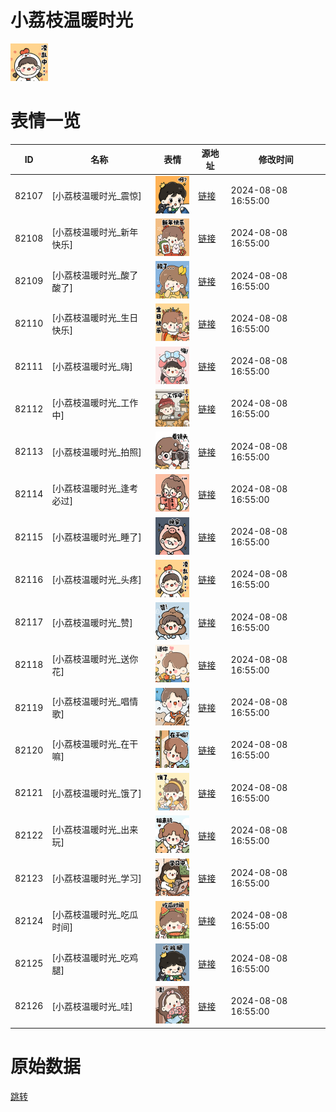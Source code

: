 # 小荔枝温暖时光

<img src="./cover.png" height="60" alt="cover" />

# 表情一览

|ID|名称|表情|源地址|修改时间|
|----|----|----|----|----|
|82107|[小荔枝温暖时光_震惊]|<img src="./pic/082107_%5B小荔枝温暖时光_震惊%5D.png" height="60" alt="震惊"/>|[链接](https://i0.hdslb.com/bfs/garb/5566b66dfb500be7392cf8740995e3d9cb2d563a.png)|2024-08-08 16:55:00|
|82108|[小荔枝温暖时光_新年快乐]|<img src="./pic/082108_%5B小荔枝温暖时光_新年快乐%5D.png" height="60" alt="新年快乐"/>|[链接](https://i0.hdslb.com/bfs/garb/ea5f81a696b603d0212de1454b3a6462b0d568c5.png)|2024-08-08 16:55:00|
|82109|[小荔枝温暖时光_酸了酸了]|<img src="./pic/082109_%5B小荔枝温暖时光_酸了酸了%5D.png" height="60" alt="酸了酸了"/>|[链接](https://i0.hdslb.com/bfs/garb/302979b7f35e6c902ac9ce32fb65f0228c78b938.png)|2024-08-08 16:55:00|
|82110|[小荔枝温暖时光_生日快乐]|<img src="./pic/082110_%5B小荔枝温暖时光_生日快乐%5D.png" height="60" alt="生日快乐"/>|[链接](https://i0.hdslb.com/bfs/garb/2982003995a9c906efc5dce89c0648a6023b567d.png)|2024-08-08 16:55:00|
|82111|[小荔枝温暖时光_嗨]|<img src="./pic/082111_%5B小荔枝温暖时光_嗨%5D.png" height="60" alt="嗨"/>|[链接](https://i0.hdslb.com/bfs/garb/e52730a02562dd58e45a3f5ca97d54de21e15ac9.png)|2024-08-08 16:55:00|
|82112|[小荔枝温暖时光_工作中]|<img src="./pic/082112_%5B小荔枝温暖时光_工作中%5D.png" height="60" alt="工作中"/>|[链接](https://i0.hdslb.com/bfs/garb/a639bd5fe0d58c56590139779835755460944f00.png)|2024-08-08 16:55:00|
|82113|[小荔枝温暖时光_拍照]|<img src="./pic/082113_%5B小荔枝温暖时光_拍照%5D.png" height="60" alt="拍照"/>|[链接](https://i0.hdslb.com/bfs/garb/907e9569a03b5a1a722e44505dcf2bf828e33906.png)|2024-08-08 16:55:00|
|82114|[小荔枝温暖时光_逢考必过]|<img src="./pic/082114_%5B小荔枝温暖时光_逢考必过%5D.png" height="60" alt="逢考必过"/>|[链接](https://i0.hdslb.com/bfs/garb/7f6e0c29f60f9104f90aa3fdf3a9f724aafb2fda.png)|2024-08-08 16:55:00|
|82115|[小荔枝温暖时光_睡了]|<img src="./pic/082115_%5B小荔枝温暖时光_睡了%5D.png" height="60" alt="睡了"/>|[链接](https://i0.hdslb.com/bfs/garb/51fac75ac1b29b71ca2c9f0dc50839af98e98695.png)|2024-08-08 16:55:00|
|82116|[小荔枝温暖时光_头疼]|<img src="./pic/082116_%5B小荔枝温暖时光_头疼%5D.png" height="60" alt="头疼"/>|[链接](https://i0.hdslb.com/bfs/garb/a6d515196ea944e728127d25e31a70c1b7e27db0.png)|2024-08-08 16:55:00|
|82117|[小荔枝温暖时光_赞]|<img src="./pic/082117_%5B小荔枝温暖时光_赞%5D.png" height="60" alt="赞"/>|[链接](https://i0.hdslb.com/bfs/garb/805f564a19fa2b87615acdf8ff23d571b6a20d94.png)|2024-08-08 16:55:00|
|82118|[小荔枝温暖时光_送你花]|<img src="./pic/082118_%5B小荔枝温暖时光_送你花%5D.png" height="60" alt="送你花"/>|[链接](https://i0.hdslb.com/bfs/garb/9d1318040e0306a17964283f088e75b6fdfcbcff.png)|2024-08-08 16:55:00|
|82119|[小荔枝温暖时光_唱情歌]|<img src="./pic/082119_%5B小荔枝温暖时光_唱情歌%5D.png" height="60" alt="唱情歌"/>|[链接](https://i0.hdslb.com/bfs/garb/5b63043f4a188da20fc3ad9bfacf829ba72faa1d.png)|2024-08-08 16:55:00|
|82120|[小荔枝温暖时光_在干嘛]|<img src="./pic/082120_%5B小荔枝温暖时光_在干嘛%5D.png" height="60" alt="在干嘛"/>|[链接](https://i0.hdslb.com/bfs/garb/11b9a47087c33fc4b8fb732e4a193bc1aae2d1b7.png)|2024-08-08 16:55:00|
|82121|[小荔枝温暖时光_饿了]|<img src="./pic/082121_%5B小荔枝温暖时光_饿了%5D.png" height="60" alt="饿了"/>|[链接](https://i0.hdslb.com/bfs/garb/cef5cd12d2ba05c5bc0ac8a3ad37d8b7c5cd39fc.png)|2024-08-08 16:55:00|
|82122|[小荔枝温暖时光_出来玩]|<img src="./pic/082122_%5B小荔枝温暖时光_出来玩%5D.png" height="60" alt="出来玩"/>|[链接](https://i0.hdslb.com/bfs/garb/07cf84634ffc6dcbcf79b650d0a57118221b8476.png)|2024-08-08 16:55:00|
|82123|[小荔枝温暖时光_学习]|<img src="./pic/082123_%5B小荔枝温暖时光_学习%5D.png" height="60" alt="学习"/>|[链接](https://i0.hdslb.com/bfs/garb/89d83555ab303bb7b6426dc0b31e0b8d8e011f23.png)|2024-08-08 16:55:00|
|82124|[小荔枝温暖时光_吃瓜时间]|<img src="./pic/082124_%5B小荔枝温暖时光_吃瓜时间%5D.png" height="60" alt="吃瓜时间"/>|[链接](https://i0.hdslb.com/bfs/garb/e0f68c281d181f12c4e6ab33fac1b5f9445f2ed0.png)|2024-08-08 16:55:00|
|82125|[小荔枝温暖时光_吃鸡腿]|<img src="./pic/082125_%5B小荔枝温暖时光_吃鸡腿%5D.png" height="60" alt="吃鸡腿"/>|[链接](https://i0.hdslb.com/bfs/garb/e3aa1f00f84c59ba46860fc07c4a3f10a0726302.png)|2024-08-08 16:55:00|
|82126|[小荔枝温暖时光_哇]|<img src="./pic/082126_%5B小荔枝温暖时光_哇%5D.png" height="60" alt="哇"/>|[链接](https://i0.hdslb.com/bfs/garb/718e8b9b333f423a6a20353e01185db070afb83e.png)|2024-08-08 16:55:00|

# 原始数据

[跳转](./raw.json)

